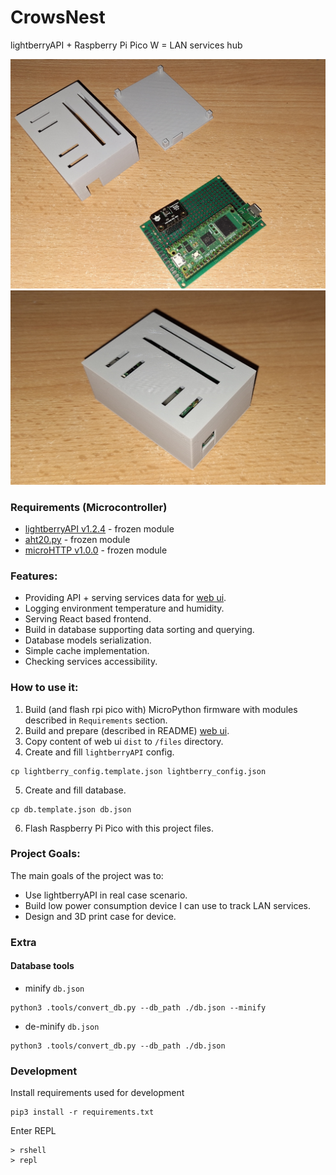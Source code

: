 # CrowsNest
lightberryAPI + Raspberry Pi Pico W = LAN services hub

![case_1](.media/1.jpg)
![case_2](.media/2.jpg)

### Requirements (Microcontroller)

- [lightberryAPI v1.2.4](https://github.com/zNitche/lightberryAPI/releases/tag/v1.2.4) - frozen module
- [aht20.py](https://github.com/zNitche/pico-aht20/blob/master/aht20.py) - frozen module
- [microHTTP v1.0.0](https://github.com/zNitche/microHTTP/releases/tag/v1.0.0) - frozen module

### Features:
- Providing API + serving services data for [web ui](https://github.com/zNitche/CrowsNestUI).
- Logging environment temperature and humidity.
- Serving React based frontend.
- Build in database supporting data sorting and querying.
- Database models serialization.
- Simple cache implementation.
- Checking services accessibility.

### How to use it:
1. Build (and flash rpi pico with) MicroPython firmware with modules described in `Requirements` section.
2. Build and prepare (described in README) [web ui](https://github.com/zNitche/CrowsNestUI).
3. Copy content of web ui `dist` to `/files` directory.
4. Create and fill `lightberryAPI` config.
```
cp lightberry_config.template.json lightberry_config.json
```
5. Create and fill database.
```
cp db.template.json db.json
```
6. Flash Raspberry Pi Pico with this project files.

### Project Goals:
The main goals of the project was to: 
- Use lightberryAPI in real case scenario.
- Build low power consumption device I can use to track LAN services.
- Design and 3D print case for device.

### Extra
#### Database tools
  - minify `db.json`
  ```
  python3 .tools/convert_db.py --db_path ./db.json --minify
  ```
  - de-minify `db.json`
  ```
  python3 .tools/convert_db.py --db_path ./db.json
  ```

### Development
Install requirements used for development

```
pip3 install -r requirements.txt
```

Enter REPL
```
> rshell
> repl
```